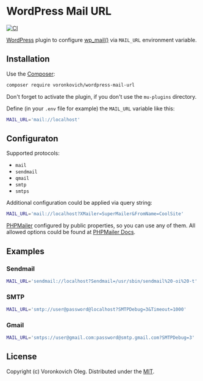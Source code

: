 # WordPress Mail URL 

[![CI](https://github.com/voronkovich/wordpress-mail-url/actions/workflows/ci.yml/badge.svg)](https://github.com/voronkovich/wordpress-mail-url/actions/workflows/ci.yml)

[WordPress](https://wordpress.org/) plugin to configure [wp_mail()](https://developer.wordpress.org/reference/functions/wp_mail/) via `MAIL_URL` environment variable.

## Installation

Use the [Composer](https://getcomposer.org/):

```sh
composer require voronkovich/wordpress-mail-url
```

Don't forget to activate the plugin, if you don't use the `mu-plugins` directory.

Define (in your `.env` file for example) the `MAIL_URL` variable like this:
```sh
MAIL_URL='mail://localhost'
```

## Configuraton

Supported protocols:

- `mail`
- `sendmail`
- `qmail`
- `smtp`
- `smtps`

Additional configuration could be applied via query string:

```sh
MAIL_URL='mail://localhost?XMailer=SuperMailer&FromName=CoolSite'
```

[PHPMailer](https://github.com/PHPMailer/PHPMailer) configured by public properties, so you can use any of them. All allowed options could be found at [PHPMailer Docs](https://phpmailer.github.io/PHPMailer/classes/PHPMailer-PHPMailer-PHPMailer.html#toc-properties).

## Examples

### Sendmail
```sh
MAIL_URL='sendmail://localhost?Sendmail=/usr/sbin/sendmail%20-oi%20-t'
```

### SMTP
```sh
MAIL_URL='smtp://user@password@localhost?SMTPDebug=3&Timeout=1000'
```

### Gmail
```sh
MAIL_URL='smtps://user@gmail.com:password@smtp.gmail.com?SMTPDebug=3'
```

## License

Copyright (c) Voronkovich Oleg. Distributed under the [MIT](LICENSE).
